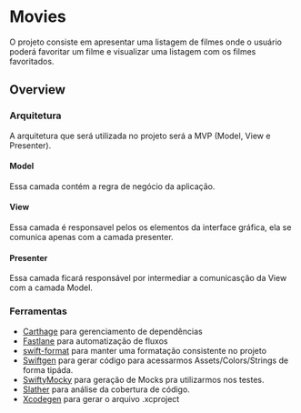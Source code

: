 # Movies

O projeto consiste em apresentar uma listagem de filmes onde o usuário poderá favoritar um filme e visualizar uma listagem com os filmes favoritados.

## Overview

### Arquitetura

A arquitetura que será utilizada no projeto será a MVP (Model, View e Presenter).

#### Model
Essa camada contém a regra de negócio da aplicação.

#### View
Essa camada é responsavel pelos os elementos da interface gráfica, ela se comunica apenas com a camada presenter.

#### Presenter
Essa camada ficará responsável por intermediar a comunicasção da View com a camada Model.

### Ferramentas

- [Carthage](https://github.com/Carthage/Carthage) para gerenciamento de dependências
- [Fastlane](https://fastlane.tools) para automatização de fluxos
- [swift-format](https://github.com/google/swift/tree/format) para manter uma formatação consistente no projeto
- [Swiftgen](https://github.com/SwiftGen/SwiftGen) para gerar código para acessarmos Assets/Colors/Strings de forma tipáda.
- [SwiftyMocky](https://github.com/MakeAWishFoundation/SwiftyMocky) para geração de Mocks pra utilizarmos nos testes.
- [Slather](https://github.com/SlatherOrg/slather) para análise da cobertura de código.
- [Xcodegen](https://github.com/yonaskolb/XcodeGen) para gerar o arquivo .xcproject